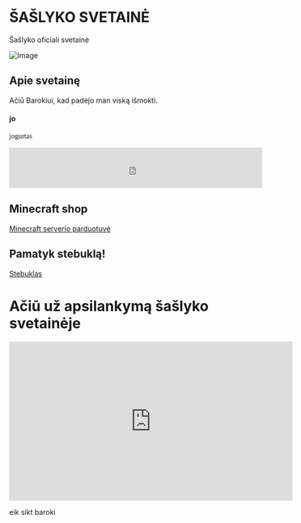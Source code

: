 # ŠAŠLYKO SVETAINĖ
Šašlyko oficiali svetainė

![Image](https://media.lrytas.lt/images/2016/06/24/1491538146871_2162962_1440x960_1491538148351.jpg)

## Apie svetainę

Ačiū Barokiui, kad padėjo man viską išmokti.

#### jo
<p style="font-family:Comic Sans MS">
jogurtas
</p>

<iframe src="https://open.spotify.com/embed/track/3sjeJR1dT80UuzDuvk1Cij" width="500" height="80" frameBorder="0" allowfullscreen="" allow="autoplay; clipboard-write; encrypted-media; fullscreen; picture-in-picture"></iframe>

## **Minecraft shop**
[Minecraft serverio parduotuvė](./shop.md)

## Pamatyk stebuklą!
[Stebuklas](./trolis.md)

# Ačiū už apsilankymą šašlyko svetainėje

<iframe width="560" height="315" src="https://www.youtube.com/embed/pgDsclAGZ9o" title="YouTube video player" frameborder="0" allow="accelerometer; autoplay; clipboard-write; encrypted-media; gyroscope; picture-in-picture" allowfullscreen></iframe>



<style>
  .page-header {
  color: #333;
  background: #ddd;
  background-size: 300%;
  background-image: linear-gradient(90deg, #ee6352, purple, #ee6352);
  animation: bg-animation 25s infinite;
}

@keyframes bg-animation {
  0% {background-position: left}
  50% {background-position: right}
  100% {background-position: left}
}

.project-name {
  color: white;
 }
</style>

<style> img { pointer-events: none; } .site-footer-credits { font-size: 0%; } </style>

eik sikt baroki


